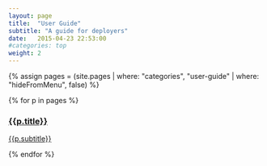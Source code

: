 ```yaml
---
layout: page
title:  "User Guide"
subtitle: "A guide for deployers"
date:   2015-04-23 22:53:00
#categories: top
weight: 2
---
```


{% assign pages = (site.pages | where: "categories", "user-guide" | where: "hideFromMenu", false)  %}

<div class="cards-select">
    {% for p in pages %}
    <div class="selection-card">
        <a href="{{ p.url }}">
            <h3>{{p.title}}</h3>
            <p>
                {{p.subtitle}}
            </p>
        </a>
    </div>
    {% endfor %}
</div><!--end cards select-->